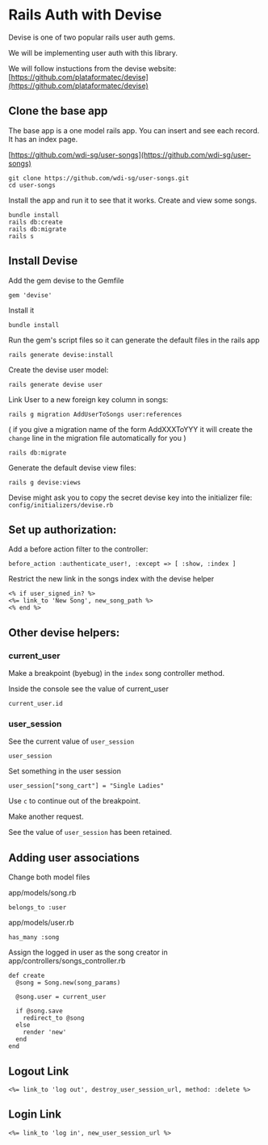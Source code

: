 # Rails Auth with Devise

Devise is one of two popular rails user auth gems.

We will be implementing user auth with this library.

We will follow instuctions from the devise website: [https://github.com/plataformatec/devise](https://github.com/plataformatec/devise)

## Clone the base app

The base app is a one model rails app. You can insert and see each record. It has an index page.

[https://github.com/wdi-sg/user-songs](https://github.com/wdi-sg/user-songs)

```text
git clone https://github.com/wdi-sg/user-songs.git
cd user-songs
```

Install the app and run it to see that it works. Create and view some songs.

```text
bundle install
rails db:create
rails db:migrate
rails s
```

## Install Devise

Add the gem devise to the Gemfile

```text
gem 'devise'
```

Install it

```text
bundle install
```

Run the gem's script files so it can generate the default files in the rails app

```text
rails generate devise:install
```

Create the devise user model:

```text
rails generate devise user
```

Link User to a new foreign key column in songs:

```text
rails g migration AddUserToSongs user:references
```

\( if you give a migration name of the form AddXXXToYYY it will create the `change` line in the migration file automatically for you \)

```text
rails db:migrate
```

Generate the default devise view files:

```text
rails g devise:views
```

Devise might ask you to copy the secret devise key into the initializer file: `config/initializers/devise.rb`

## Set up authorization:

Add a before action filter to the controller:

```text
before_action :authenticate_user!, :except => [ :show, :index ]
```

Restrict the new link in the songs index with the devise helper

```text
<% if user_signed_in? %>
<%= link_to 'New Song', new_song_path %>
<% end %>
```

## Other devise helpers:

### current\_user

Make a breakpoint \(byebug\) in the `index` song controller method.

Inside the console see the value of current\_user

```text
current_user.id
```

### user\_session

See the current value of `user_session`

```text
user_session
```

Set something in the user session

```text
user_session["song_cart"] = "Single Ladies"
```

Use `c` to continue out of the breakpoint.

Make another request.

See the value of `user_session` has been retained.

## Adding user associations

Change both model files

app/models/song.rb

```text
belongs_to :user
```

app/models/user.rb

```text
has_many :song
```

Assign the logged in user as the song creator in app/controllers/songs\_controller.rb

```text
def create
  @song = Song.new(song_params)

  @song.user = current_user

  if @song.save
    redirect_to @song
  else
    render 'new'
  end
end
```

## Logout Link

```text
<%= link_to 'log out', destroy_user_session_url, method: :delete %>
```

## Login Link

```text
<%= link_to 'log in', new_user_session_url %>
```


